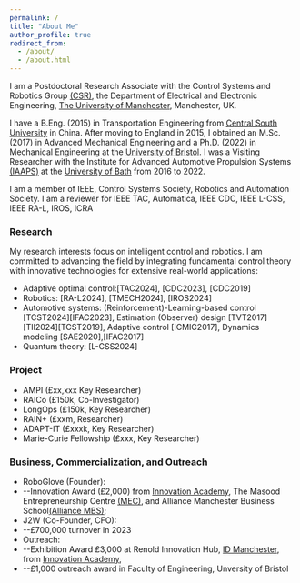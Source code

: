 ```yaml
---
permalink: /
title: "About Me"
author_profile: true
redirect_from: 
  - /about/
  - /about.html
---
```


I am a Postdoctoral Research Associate with the Control Systems and Robotics Group [(CSR)](https://uom-csrgroup.uk/), the Department of Electrical and Electronic Engineering, [The University of Manchester](https://www.manchester.ac.uk), Manchester, UK. 

I have a B.Eng. (2015) in Transportation Engineering from [Central South University](https://www.csu.edu.cn/) in China. After moving to England in 2015, I obtained an M.Sc. (2017) in Advanced Mechanical Engineering and a Ph.D. (2022) in Mechanical Engineering at the [University of Bristol](https://www.bristol.ac.uk/). I was a Visiting Researcher with the Institute for Advanced Automotive Propulsion Systems [(IAAPS)](https://iaaps.co.uk/) at the [University of Bath](https://www.bath.ac.uk/) from 2016 to 2022.

I am a member of IEEE, Control Systems Society, Robotics and Automation Society. I am a reviewer for IEEE TAC, Automatica, IEEE CDC, IEEE L-CSS, IEEE RA-L, IROS, ICRA

### Research

My research interests focus on intelligent control and robotics. I am committed to advancing the field by integrating fundamental control theory with innovative technologies for extensive real-world applications:
- Adaptive optimal control:[TAC2024], [CDC2023], [CDC2019]
- Robotics: [RA-L2024], [TMECH2024], [IROS2024]
- Automotive systems: (Reinforcement)-Learning-based control [TCST2024][IFAC2023], Estimation (Observer) design [TVT2017][TII2024][TCST2019], Adaptive control [ICMIC2017], Dynamics modeling [SAE2020],[IFAC2017]
- Quantum theory: [L-CSS2024]

### Project
- AMPI (£xx,xxx Key Researcher)
- RAICo (£150k, Co-Investigator)
- LongOps (£150k, Key Researcher)
- RAIN+ (£xxm, Researcher)
- ADAPT-IT (£xxxk, Key Researcher)
- Marie-Curie Fellowship (£xxx, Key Researcher)

### Business, Commercialization, and Outreach
- RoboGlove (Founder):
- --Innovation Award (£2,000) from [Innovation Academy](https://www.linkedin.com/in/uom-innovation-academy/?originalSubdomain=uk), The Masood Entrepreneurship Centre [(MEC)](https://www.entrepreneurship.manchester.ac.uk/), and Alliance Manchester Business School[(Alliance MBS)](https://www.alliancembs.manchester.ac.uk/); 
- J2W (Co-Founder, CFO):
- --£700,000 turnover in 2023
- Outreach:
- --Exhibition Award £3,000 at Renold Innovation Hub, [ID Manchester](https://www.id-manchester.com/), from [Innovation Academy](https://www.linkedin.com/in/uom-innovation-academy/?originalSubdomain=uk),
- --£1,000 outreach award in Faculty of Engineering, Unversity of Bristol

